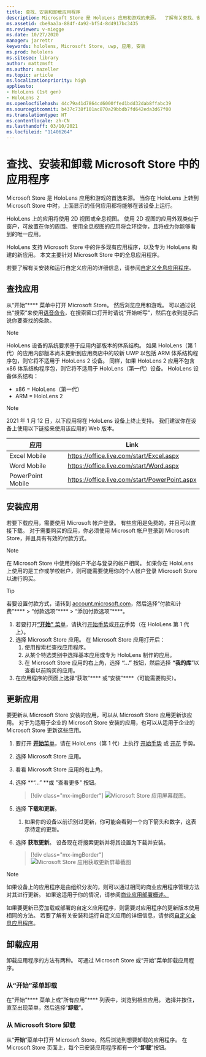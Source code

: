 ```yaml
---
title: 查找、安装和卸载应用程序
description: Microsoft Store 是 HoloLens 应用和游戏的来源。  了解有关查找、安装和卸载全息应用的详细信息。
ms.assetid: cbe9aa3a-884f-4a92-bf54-8d4917bc3435
ms.reviewer: v-miegge
ms.date: 10/27/2020
manager: jarrettr
keywords: hololens, Microsoft Store, uwp, 应用, 安装
ms.prod: hololens
ms.sitesec: library
author: mattzmsft
ms.author: mazeller
ms.topic: article
ms.localizationpriority: high
appliesto:
- HoloLens (1st gen)
- HoloLens 2
ms.openlocfilehash: 44c79a41d7864cd6000ffed1bdd32dab8ffabc39
ms.sourcegitcommit: b437c738f101ac870a29bbdb7fd642eda3d67f00
ms.translationtype: HT
ms.contentlocale: zh-CN
ms.lasthandoff: 03/10/2021
ms.locfileid: "11406264"
---
```

# <a name="find-install-and-uninstall-applications-from-the-microsoft-store"></a>查找、安装和卸载 Microsoft Store 中的应用程序

Microsoft Store 是 HoloLens 应用和游戏的首选来源。 当你在 HoloLens 上转到 Microsoft Store 中时，上面显示的任何应用都将能够在该设备上运行。

HoloLens 上的应用将使用 2D 视图或全息视图。 使用 2D 视图的应用外观类似于窗户，可放置在你的周围。 使用全息视图的应用将会环绕你，且将成为你能够看到的唯一应用。

HoloLens 支持 Microsoft Store 中的许多现有应用程序，以及专为 HoloLens 构建的新应用。  本文主要针对 Microsoft Store 中的全息应用程序。

若要了解有关安装和运行自定义应用的详细信息，请参阅[自定义全息应用程序](holographic-custom-apps.md)。

## <a name="find-apps"></a>查找应用

从“开始”**** 菜单中打开 Microsoft Store。 然后浏览应用和游戏。 可以通过说出“搜索”来使用[语音命令](hololens-cortana.md)，在搜索窗口打开时请说“开始听写”，然后在收到提示后说你要查找的条款。

> [!NOTE]
> HoloLens 设备的系统要求基于应用内部版本的体系结构。 如果 HoloLens（第 1 代）的应用内部版本尚未更新到应用商店中的较新 UWP 以包括 ARM 体系结构程序包，则它将不适用于 HoloLens 2 设备。 同样，如果 HoloLens 2 应用不包含 x86 体系结构程序包，则它将不适用于 HoloLens（第一代）设备。 HoloLens 设备体系结构：
> - x86 = HoloLens（第一代）
> - ARM = HoloLens 2

> [!NOTE]
> 2021 年 1 月 12 日，以下应用将在 HoloLens 设备上终止支持。 我们建议你在设备上使用以下链接来使用该应用的 Web 版本。

| 应用        | Link                                          |
|------------|-----------------------------------------------|
| Excel Mobile      | https://office.live.com/start/Excel.aspx      |
| Word Mobile       | https://office.live.com/start/Word.aspx       |
| PowerPoint Mobile | https://office.live.com/start/PowerPoint.aspx |

## <a name="install-apps"></a>安装应用

若要下载应用，需要使用 Microsoft 帐户登录。 有些应用是免费的，并且可以直接下载。 对于需要购买的应用，你必须使用 Microsoft 帐户登录到 Microsoft Store，并且具有有效的付款方式。
> [!NOTE]
> 在 Microsoft Store 中使用的帐户不必与登录的帐户相同。 如果你在 HoloLens 上使用的是工作或学校帐户，则可能需要使用你的个人帐户登录 Microsoft Store 以进行购买。

> [!TIP]
> 若要设置付款方式，请转到 [account.microsoft.com](https://account.microsoft.com/)，然后选择“付款和计费”**** > “付款选项”**** > “添加付款选项”****。

1. 若要打开[**“开始”** 菜单](holographic-home.md)，请执行[开始手势](https://docs.microsoft.com/hololens/hololens2-basic-usage#start-gesture)或[开花](hololens1-basic-usage.md)手势（在 HoloLens 第 1 代上）。
1. 选择 Microsoft Store 应用。 在 Microsoft Store 应用打开后：
   1. 使用搜索栏查找应用程序。 
   1. 从某个特选类别中选择基本应用或专为 HoloLens 制作的应用。
   1. 在 Microsoft Store 应用的右上角，选择 **“...”** 按钮，然后选择 **“我的库**”以查看以前购买的应用。
1. 在应用程序的页面上选择“获取”**** 或“安装”****（可能需要购买）。

## <a name="update-apps"></a>更新应用
要更新从 Microsoft Store 安装的应用，可以从 Microsoft Store 应用更新该应用。 对于为适用于企业的 Microsoft Store 安装的应用，也可以从适用于企业的 Microsoft Store 更新这些应用。 
1. 要打开 [**开始**菜单](holographic-home.md)，请在 HoloLens（第 1 代）上执行 [开始手势](https://docs.microsoft.com/hololens/hololens2-basic-usage#start-gesture) 或 [开花](hololens1-basic-usage.md) 手势。
1. 选择 Microsoft Store 应用。
1. 看看 Microsoft Store 应用的右上角。 
1. 选择 **“...” **或 "查看更多" 按钮。

   > [!div class="mx-imgBorder"]
   > ![Microsoft Store 应用屏幕截图。](images/store-update-1.png)

1. 选择 **下载和更新**。
    1. 如果你的设备以前识别过更新，你可能会看到一个向下箭头和数字，这表示待定的更新。
1. 选择 **获取更新**。 设备现在将搜索更新并将其设置为下载并安装。 
 
   > [!div class="mx-imgBorder"]
   > ![Microsoft Store 应用获取更新屏幕截图](images/store-update-2.png.jpg)

> [!NOTE]
> 如果设备上的应用程序是由组织分发的，则可以通过相同的商业应用程序管理方法对其进行更新。 如果这适用于你的情况，请参阅[商业应用部署概述。](app-deploy-overview.md)
>
> 如果要更新已旁加载或部署的自定义应用程序，则需要对应用程序的更新版本使用相同的方法。 若要了解有关安装和运行自定义应用的详细信息，请参阅[自定义全息应用程序](holographic-custom-apps.md)。

## <a name="uninstall-apps"></a>卸载应用

卸载应用程序的方法有两种。  可通过 Microsoft Store 或“开始”菜单卸载应用程序。

### <a name="uninstall-from-the-start-menu"></a>从“开始”菜单卸载

在“开始”**** 菜单上或“所有应用”**** 列表中，浏览到相应应用。 选择并按住，直至出现菜单，然后选择“**卸载**”。

### <a name="uninstall-from-the-microsoft-store"></a>从 Microsoft Store 卸载

从“**开始**”菜单中打开 Microsoft Store，然后浏览到想要卸载的应用程序。  在 Microsoft Store 页面上，每个已安装应用程序都有一个“**卸载**”按钮。
